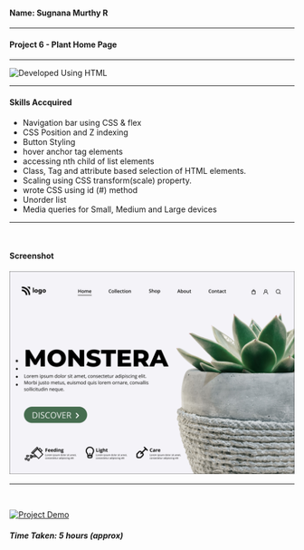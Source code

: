 #### Name: Sugnana Murthy R
---

#### Project 6 - Plant Home Page
---

![Developed Using HTML](https://img.shields.io/badge/Developed%20Using-HTML%20%26%20CSS-yellowgreen)

---

#### Skills Accquired
- Navigation bar using CSS & flex
- CSS Position and Z indexing
- Button Styling
- hover anchor tag elements
- accessing nth child of list elements
- Class, Tag and attribute based selection of HTML elements.
- Scaling using CSS transform(scale) property.
- wrote CSS using id (#) method
- Unorder list
- Media queries for Small, Medium and Large devices

---
<br>

#### Screenshot
![Project6](./6.png)

---
<br>

[![Project Demo](https://img.shields.io/badge/Project%20Demo-Click%20Here%20for%20%20Live%20Link-yellowgreen?style=flat-square&logo=Product%20Hunt)](https://smrproject6.netlify.app/)
##### Time Taken: 5 hours (approx)